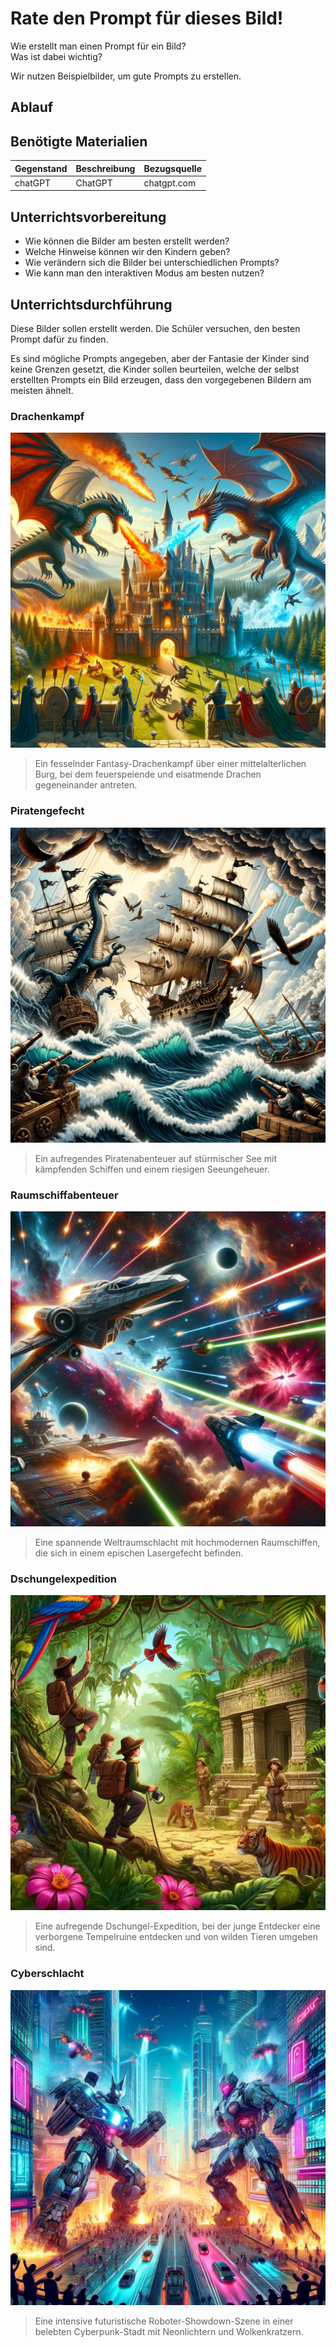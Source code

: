# Rate den Prompt für dieses Bild!

Wie erstellt man einen Prompt für ein Bild?  
Was ist dabei wichtig?

Wir nutzen Beispielbilder, um gute Prompts zu erstellen.

## Ablauf

## Benötigte Materialien

| Gegenstand | Beschreibung | Bezugsquelle |
|---------------------|-------------------------------------|-------------------------------------|
| chatGPT | ChatGPT | chatgpt.com |

## Unterrichtsvorbereitung

* Wie können die Bilder am besten erstellt werden?
* Welche Hinweise können wir den Kindern geben?
* Wie verändern sich die Bilder bei unterschiedlichen Prompts?
* Wie kann man den interaktiven Modus am besten nutzen?

## Unterrichtsdurchführung

Diese Bilder sollen erstellt werden. Die Schüler versuchen, den besten Prompt dafür zu finden.

Es sind mögliche Prompts angegeben, aber der Fantasie der Kinder sind keine Grenzen gesetzt, die Kinder sollen beurteilen, welche der selbst erstellten Prompts ein Bild erzeugen, dass den vorgegebenen Bildern am meisten ähnelt.

### Drachenkampf

![](../res/bilder/drachen.png)

> Ein fesselnder Fantasy-Drachenkampf über einer mittelalterlichen Burg, bei dem feuerspeiende und eisatmende Drachen gegeneinander antreten.

### Piratengefecht

![](../res/bilder/piraten.png)

> Ein aufregendes Piratenabenteuer auf stürmischer See mit kämpfenden Schiffen und einem riesigen Seeungeheuer.

### Raumschiffabenteuer

![](../res/bilder/spacewar.png)

> Eine spannende Weltraumschlacht mit hochmodernen Raumschiffen, die sich in einem epischen Lasergefecht befinden.

### Dschungelexpedition

![](../res/bilder/urwald.png)

> Eine aufregende Dschungel-Expedition, bei der junge Entdecker eine verborgene Tempelruine entdecken und von wilden Tieren umgeben sind.

### Cyberschlacht

![](../res/bilder/roboter.png)

> Eine intensive futuristische Roboter-Showdown-Szene in einer belebten Cyberpunk-Stadt mit Neonlichtern und Wolkenkratzern.
